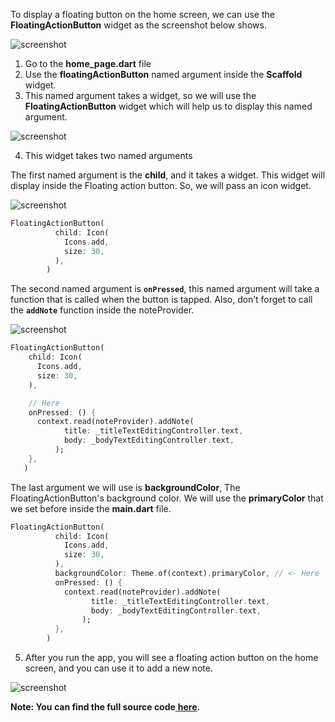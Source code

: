 To display a floating button on the home screen, we can use the **FloatingActionButton** widget as the screenshot below shows.

![screenshot](https://lh3.googleusercontent.com/fKdEk6ZavZPBMiIXW4j6Amf5klQpCkq1BdBieGUTwAeEnnwpN-pWKwDTwEXuyx4TWbY1jqqEoTaJbJxiass3zEqaVLeF8nssW72FEh2Wq4KjDCFrYYxLpXoXm7yfIWM-rxnCnF-i)

1. Go to the **home_page.dart** file
2. Use the **floatingActionButton** named argument inside the **Scaffold** widget.
3. This named argument takes a widget, so we will use the **FloatingActionButton** widget which will help us to display this named argument.

![screenshot](https://lh5.googleusercontent.com/H5ogw5RLbv-JYe_NcblkOAuczOKV3riBGYfgC7xG04AeIJiEG6bmiA6ewr6920KfvsMaHccaQOFcZxCTJho4gPVuzjddruMiDdx-5uWbZtTfNlFAcdmIdEAjnATzfe1MCJYYi58L)

4. This widget takes two named arguments

The first named argument is the **child**, and it takes a widget. This widget will display inside the Floating action button. So, we will pass an icon widget.

![screenshot](https://lh6.googleusercontent.com/_Foqjf7A8bULDRrFuvhLoZgP7USMdUwwnviBso16QiN8F-Ds1vtfSAU_DgJd9Zz51t0yWK_aSx5v6VHcaVTiCJIGNgt8BYU1A4F3naXsG0T-rYf1zwgVpAnbjOWy4c0rnmvi-C8g)

```dart
FloatingActionButton(
          child: Icon(
            Icons.add,
            size: 30,
          ),
        )
```

The second named argument is **`onPressed`**, this named argument will take a function that is called when the button is tapped. Also, don’t forget to call the **`addNote`** function inside the noteProvider.

![screenshot](https://lh3.googleusercontent.com/kYgvE5iLhBmlBHh0frEDRQrD8TBKLQFtVdNGNop_9sKl-2Su5NGICn_WyYBqnr3YPnjypdQaZ_BfimDLmr21R0EerCZqzuP6hvAFnuVN604j4L3-3y3uHOCR7a6YCETw9WVHvFCf)

```dart
FloatingActionButton(
    child: Icon(
      Icons.add,
      size: 30,
    ),

    // Here
    onPressed: () {
      context.read(noteProvider).addNote(
            title: _titleTextEditingController.text,
            body: _bodyTextEditingController.text,
          );
    },
   )
```

The last argument we will use is **backgroundColor**, The FloatingActionButton's background color. We will use the **primaryColor** that we set before inside the **main.dart** file.

```dart
FloatingActionButton(
          child: Icon(
            Icons.add,
            size: 30,
          ),
          backgroundColor: Theme.of(context).primaryColor, // <- Here
          onPressed: () {
            context.read(noteProvider).addNote(
                  title: _titleTextEditingController.text,
                  body: _bodyTextEditingController.text,
                );
          },
        )
```

5. After you run the app, you will see a floating action button on the home screen, and you can use it to add a new note.

![screenshot](https://lh3.googleusercontent.com/vx8kr5agLQcrsL-w6hdpYXHMQOn4-O_SoYaUToPoUgfjgYVNwYP_LsWheiPHE9MJl3R64qz6yr3Y-TA2AtKJQBfrfmbpG1XabNzdMkM1FwMYH_VmIn3rrlp1e1-Qz5LdtKWWY2Yr)

**Note: You can find the full source code**[ **here**](https://github.com/Northwest-content/flutter_notes_app/tree/main/notes_app_riverpod)**.**
